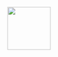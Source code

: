 <p align="center">
 <a href="https://github.com/kodpe">
  <img width="100" src="[https://github.com/Vincent-Barbier-code/Vincent-Barbier-code/img/goose.gif"/>
 </a>
</p>
